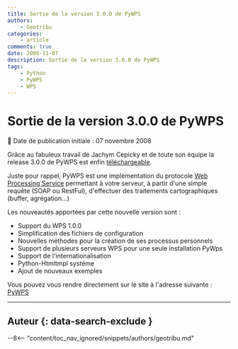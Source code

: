 ```yaml
---
title: Sortie de la version 3.0.0 de PyWPS
authors:
    - Geotribu
categories:
    - article
comments: true
date: 2008-11-07
description: Sortie de la version 3.0.0 de PyWPS
tags:
    - Python
    - PyWPS
    - WPS
---
```


# Sortie de la version 3.0.0 de PyWPS

:calendar: Date de publication initiale : 07 novembre 2008

Grâce au fabuleux travail de Jachym Cepicky et de toute son équipe la release 3.0.0 de PyWPS est enfin [téléchargeable](http://wald.intevation.org/frs/download.php/525/pywps-3.0.0.tar.gz).

Juste pour rappel, PyWPS est une implémentation du protocole [Web Processing Service](http://www.opengeospatial.org/standards/requests/28) permettant à votre serveur, à partir d'une simple requête (SOAP ou RestFul), d'effectuer des traitements cartographiques (buffer, agrégation...)

Les nouveautés apportées par cette nouvelle version sont :

* Support du WPS 1.0.0
* Simplification des fichiers de configuration
* Nouvelles méthodes pour la création de ses processus personnels
* Support de plusieurs serveurs WPS pour une seule installation PyWps
* Support de l'internationalisation
* Python-Htmltmpl systéme
* Ajout de nouveaux exemples

Vous pouvez vous rendre directement sur le site à l'adresse suivante : [PyWPS](https://pywps.org/)

----

## Auteur {: data-search-exclude }

--8<-- "content/toc_nav_ignored/snippets/authors/geotribu.md"

